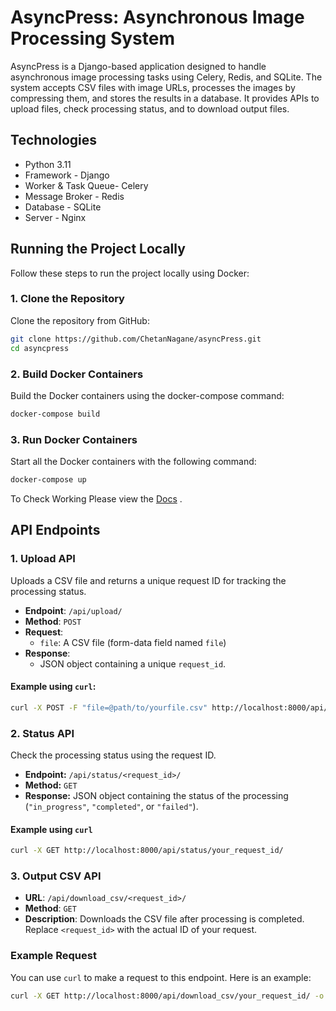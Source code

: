 # AsyncPress: Asynchronous Image Processing System

AsyncPress is a Django-based application designed to handle asynchronous image processing tasks using Celery, Redis, and SQLite. The system accepts CSV files with image URLs, processes the images by compressing them, and stores the results in a database. It provides APIs to upload files, check processing status, and to download output files.

## Technologies

- Python 3.11
- Framework - Django
- Worker & Task Queue- Celery
- Message Broker - Redis
- Database - SQLite
- Server - Nginx

## Running the Project Locally

Follow these steps to run the project locally using Docker:

### 1. Clone the Repository

Clone the repository from GitHub:

```bash
git clone https://github.com/ChetanNagane/asyncPress.git
cd asyncpress
```

### 2. Build Docker Containers

Build the Docker containers using the docker-compose command:
```bash
docker-compose build
```


### 3. Run Docker Containers

Start all the Docker containers with the following command:

```bash
docker-compose up
```

To Check Working Please view the [Docs](docs/Docs.md) 
.

## API Endpoints

### 1. Upload API

Uploads a CSV file and returns a unique request ID for tracking the processing status.

- **Endpoint**: `/api/upload/`
- **Method**: `POST`
- **Request**: 
  - `file`: A CSV file (form-data field named `file`)
- **Response**: 
  - JSON object containing a unique `request_id`.

#### Example using `curl`:

```bash
curl -X POST -F "file=@path/to/yourfile.csv" http://localhost:8000/api/upload/
```

### 2. Status API

Check the processing status using the request ID.

- **Endpoint:** `/api/status/<request_id>/`
- **Method:** `GET`
- **Response:** JSON object containing the status of the processing (`"in_progress"`, `"completed"`, or `"failed"`).

#### Example using `curl`

```bash
curl -X GET http://localhost:8000/api/status/your_request_id/
```

### 3. Output CSV API

- **URL**: `/api/download_csv/<request_id>/`
- **Method**: `GET`
- **Description**: Downloads the CSV file after processing is completed. Replace `<request_id>` with the actual ID of your request.

### Example Request

You can use `curl` to make a request to this endpoint. Here is an example:

```bash
curl -X GET http://localhost:8000/api/download_csv/your_request_id/ -o output.csv
```